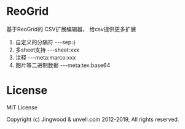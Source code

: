 # ReoGrid

基于ReoGrid的 CSV扩展编辑器， 给csv提供更多扩展

1. 自定义的分隔符       ---sep:∤
2. 多sheet支持         ---sheet:xxx
3. 注释                ---meta:marco:xxx
3. 图片等二进制数据     ---meta:tex:base64


# License

MIT License

Copyright (c) Jingwood & unvell.com 2012-2019, All rights reserved.

